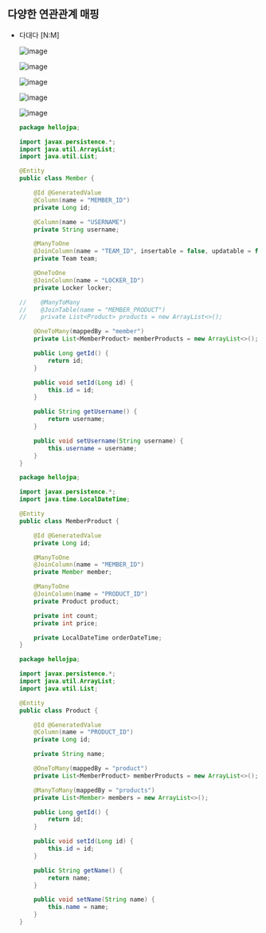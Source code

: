 ## **다양한 연관관계 매핑**
  * 다대다 [N:M]
    
    ![image](https://user-images.githubusercontent.com/79301439/172126766-725fa6b5-bc80-4abb-a4c9-9045e7217d74.png)
    
    ![image](https://user-images.githubusercontent.com/79301439/172126810-39bc7040-6365-445f-bcca-2b822cb66afa.png)
    
    ![image](https://user-images.githubusercontent.com/79301439/172126865-f32a80df-2729-4d47-8840-9bd3ba3e18a2.png)
    
    ![image](https://user-images.githubusercontent.com/79301439/172126904-36861fd5-0db9-4081-92b7-93f3bb192559.png)
    
    ![image](https://user-images.githubusercontent.com/79301439/172126986-06db263b-a3b6-4775-b8ad-154590301b56.png)
    
    ```java
    package hellojpa;

    import javax.persistence.*;
    import java.util.ArrayList;
    import java.util.List;

    @Entity
    public class Member {

        @Id @GeneratedValue
        @Column(name = "MEMBER_ID")
        private Long id;

        @Column(name = "USERNAME")
        private String username;

        @ManyToOne
        @JoinColumn(name = "TEAM_ID", insertable = false, updatable = false)
        private Team team;

        @OneToOne
        @JoinColumn(name = "LOCKER_ID")
        private Locker locker;

    //    @ManyToMany
    //    @JoinTable(name = "MEMBER_PRODUCT")
    //    private List<Product> products = new ArrayList<>();

        @OneToMany(mappedBy = "member")
        private List<MemberProduct> memberProducts = new ArrayList<>();

        public Long getId() {
            return id;
        }

        public void setId(Long id) {
            this.id = id;
        }

        public String getUsername() {
            return username;
        }

        public void setUsername(String username) {
            this.username = username;
        }
    }
    ```
    
    ```java
    package hellojpa;

    import javax.persistence.*;
    import java.time.LocalDateTime;

    @Entity
    public class MemberProduct {

        @Id @GeneratedValue
        private Long id;

        @ManyToOne
        @JoinColumn(name = "MEMBER_ID")
        private Member member;

        @ManyToOne
        @JoinColumn(name = "PRODUCT_ID")
        private Product product;

        private int count;
        private int price;

        private LocalDateTime orderDateTime;
    }
    ```
    
    ```java
    package hellojpa;

    import javax.persistence.*;
    import java.util.ArrayList;
    import java.util.List;

    @Entity
    public class Product {

        @Id @GeneratedValue
        @Column(name = "PRODUCT_ID")
        private Long id;

        private String name;

        @OneToMany(mappedBy = "product")
        private List<MemberProduct> memberProducts = new ArrayList<>();

        @ManyToMany(mappedBy = "products")
        private List<Member> members = new ArrayList<>();

        public Long getId() {
            return id;
        }

        public void setId(Long id) {
            this.id = id;
        }

        public String getName() {
            return name;
        }

        public void setName(String name) {
            this.name = name;
        }
    }
    ```
